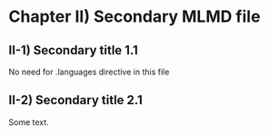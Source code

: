 # Chapter II) Secondary MLMD file<A id="a7"></A>

## II-1) Secondary title 1.1<A id="a8"></A>

No need for .languages directive in this file

## II-2) Secondary title 2.1<A id="a9"></A>

Some text.
